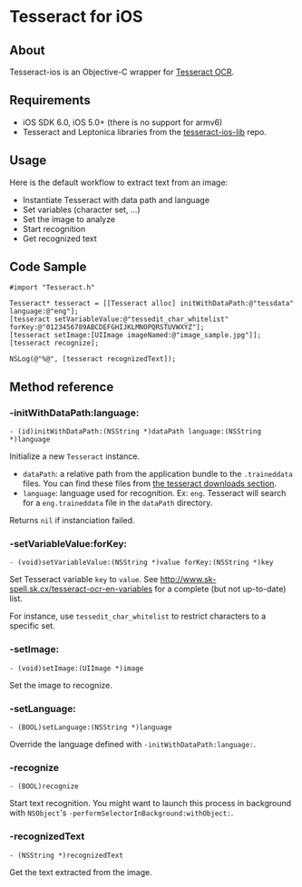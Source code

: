 Tesseract for iOS
=================


About
-----

Tesseract-ios is an Objective-C wrapper for [Tesseract OCR](http://code.google.com/p/tesseract-ocr/).


Requirements
------------

 - iOS SDK 6.0, iOS 5.0+ (there is no support for armv6)
 - Tesseract and Leptonica libraries from the [tesseract-ios-lib](https://github.com/ldiqual/tesseract-ios-lib) repo.
 

Usage
-----

Here is the default workflow to extract text from an image:

 - Instantiate Tesseract with data path and language
 - Set variables (character set, …)
 - Set the image to analyze
 - Start recognition
 - Get recognized text
 
 
Code Sample
-----------

    #import "Tesseract.h"
    
    Tesseract* tesseract = [[Tesseract alloc] initWithDataPath:@"tessdata" language:@"eng"];
    [tesseract setVariableValue:@"tessedit_char_whitelist" forKey:@"0123456789ABCDEFGHIJKLMNOPQRSTUVWXYZ"];
    [tesseract setImage:[UIImage imageNamed:@"image_sample.jpg"]];
    [tesseract recognize];
    
    NSLog(@"%@", [tesseract recognizedText]);
 
 
Method reference
----------------

### -initWithDataPath:language: ###

`- (id)initWithDataPath:(NSString *)dataPath language:(NSString *)language`

Initialize a new `Tesseract` instance.

 - `dataPath`: a relative path from the application bundle to the `.traineddata` files. You can find these files from [the tesseract downloads section](http://code.google.com/p/tesseract-ocr/downloads/list).
 - `language`: language used for recognition. Ex: `eng`. Tesseract will search for a `eng.traineddata` file in the `dataPath` directory.
 
Returns `nil` if instanciation failed.
 

### -setVariableValue:forKey: ###

`- (void)setVariableValue:(NSString *)value forKey:(NSString *)key`

Set Tesseract variable `key` to `value`. See <http://www.sk-spell.sk.cx/tesseract-ocr-en-variables> for a complete (but not up-to-date) list.

For instance, use `tessedit_char_whitelist` to restrict characters to a specific set.

### -setImage: ###

`- (void)setImage:(UIImage *)image`

Set the image to recognize.

### -setLanguage: ###

`- (BOOL)setLanguage:(NSString *)language`

Override the language defined with `-initWithDataPath:language:`.

### -recognize ###

`- (BOOL)recognize`

Start text recognition. You might want to launch this process in background with `NSObject`'s `-performSelectorInBackground:withObject:`. 

### -recognizedText ###

`- (NSString *)recognizedText`

Get the text extracted from the image.

